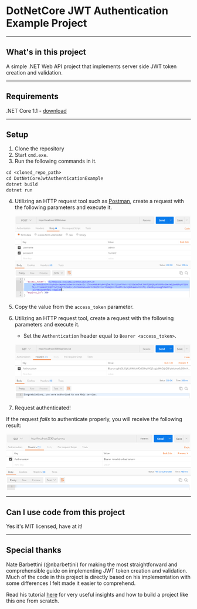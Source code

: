 # DotNetCore JWT Authentication Example Project

----
## What's in this project

A simple .NET Web API project that implements server side JWT token creation and validation.

----
## Requirements

.NET Core 1.1 - [download](https://www.microsoft.com/net/download/core)

----
## Setup

1. Clone the repository
2. Start `cmd.exe`.
3. Run the following commands in it.

```
cd <cloned_repo_path>
cd DotNetCoreJwtAuthenticationExample
dotnet build
dotnet run
```

4. Utilizing an HTTP request tool such as [Postman](https://www.getpostman.com/), create a request with the following parameters and execute it.

    ![POST request example](/Media/post_request.png?raw=true "An example POST request to generate a bearer token.")

5. Copy the value from the `access_token` parameter.
6. Utilizing an HTTP request tool, create a request with the following parameters and execute it.
    * Set the `Authentication` header equal to `Bearer <access_token>`.

    ![Authenticated GET request example](/Media/authenticated_request.png?raw=true "An example authenticated GET request using the bearer token to authenticate the request server side.")

7. Request authenticated!

If the request *fails* to authenticate properly, you will receive the following result:

![Unauthenticated GET request example](/Media/unauthenticated_request.png?raw=true "An example unauthenticated GET request that did not correctly authenticate.")

----
## Can I use code from this project

Yes it's MIT licensed, have at it!

----
## Special thanks

Nate Barbettini (@nbarbettini) for making the most straightforward and comprehensible guide on implementing JWT token creation and validation. Much of the code in this project is directly based on his implementation with some differences I felt made it easier to comprehend.

Read his tutorial [here](https://stormpath.com/blog/token-authentication-asp-net-core) for very useful insights and how to build a project like this one from scratch.
